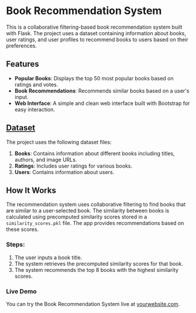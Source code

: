 # Book Recommendation System

This is a collaborative filtering-based book recommendation system built with Flask. The project uses a dataset containing information about books, user ratings, and user profiles to recommend books to users based on their preferences.

## Features
- **Popular Books**: Displays the top 50 most popular books based on ratings and votes.
- **Book Recommendations**: Recommends similar books based on a user's input.
- **Web Interface**: A simple and clean web interface built with Bootstrap for easy interaction.

## [Dataset](https://www.kaggle.com/datasets/arashnic/book-recommendation-dataset)
The project uses the following dataset files:
1. **Books**: Contains information about different books including titles, authors, and image URLs.
2. **Ratings**: Includes user ratings for various books.
3. **Users**: Contains information about users.

## How It Works
The recommendation system uses collaborative filtering to find books that are similar to a user-selected book. The similarity between books is calculated using precomputed similarity scores stored in a `similarity_scores.pkl` file. The app provides recommendations based on these scores.

### Steps:
1. The user inputs a book title.
2. The system retrieves the precomputed similarity scores for that book.
3. The system recommends the top 8 books with the highest similarity scores.

### Live Demo
You can try the Book Recommendation System live at [yourwebsite.com](https://yourwebsite.com).
